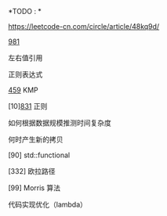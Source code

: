 

*TODO : *

https://leetcode-cn.com/circle/article/48kq9d/

[981]()

左右值引用

正则表达式

[459]() KMP

[10][831]() 正则

如何根据数据规模推测时间复杂度

何时产生新的拷贝

[90] std::functional

[332] 欧拉路径

[99] Morris 算法

代码实现优化（lambda）
